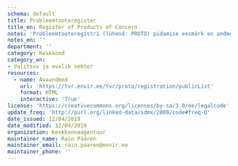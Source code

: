 ```yaml
---
schema: default
title: Probleemtooteregister
title_en: Register of Products of Concern
notes: 'Probleemtooteregistri (lühend: PROTO) pidamise eesmärk on andmete koondamine probleemtoodete tootjate kohta, Eestis valmistatud, Eestis turule lastud, Eestisse sisseveetud ja Eestist väljaveetud probleemtoodete ning nendest tekkinud jäätmete (edaspidi jäätmed) taaskasutamise ja kõrvaldamise ning Eestist väljaveetud jäätmete taaskasutamise ja kõrvaldamise arvestuse pidamiseks. Eesti õigusaktides sätestatud taaskasutamise sihtarvude täitmise arvestuse pidamine ning registrisse kantud andmete alusel Euroopa Komisjonile jäätmealase teabe esitamine. Probleemtooteregistri määruse järgi ei ole avalikud need andmed, mis sisaldavad ärisaladust ning andmed, mille avaldamine läheb vastuollu „Isikuandmete kaitse seaduses” sätestatud nõuetega. Teised registris hoitavad andmed on avalikud.'
notes_en: ''
department: ''
category: Keskkond
category_en:
- Valitsus ja avalik sektor 
resources:
  - name: Avaandmed
    url: 'https://tvr.envir.ee/tvr/proto/registration/publicList'
    format: HTML
    interactive: 'True'
license: 'https://creativecommons.org/licenses/by-sa/3.0/ee/legalcode'
update_freq: 'http://purl.org/linked-data/sdmx/2009/code#freq-Q'
date_issued: 12/04/2019
date_modified: 12/04/2019
organization: Keskkonnaagentuur
maintainer_name: Rain Päären
maintainer_email: rain.paaren@envir.ee
maintainer_phone: ''
---
```

